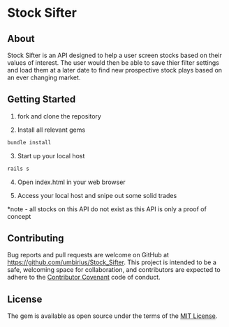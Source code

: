 # Stock Sifter

## About

Stock Sifter is an API designed to help a user screen stocks based on their values of interest. The user would then be able to save thier filter settings and load them at a later date to find new prospective stock plays based on an ever changing market.


## Getting Started

1. fork and clone the repository

2. Install all relevant gems 
```ruby 
bundle install
```
3. Start up your local host 
```ruby 
rails s 
``` 
4. Open index.html in your web browser

5. Access your local host and snipe out some solid trades

*note - all stocks on this API do not exist as this API is only a proof of concept

## Contributing

Bug reports and pull requests are welcome on GitHub at https://github.com/umbirius/Stock_Sifter. This project is intended to be a safe, welcoming space for collaboration, and contributors are expected to adhere to the [Contributor Covenant](http://contributor-covenant.org) code of conduct.

## License

The gem is available as open source under the terms of the [MIT License](https://opensource.org/licenses/MIT).

